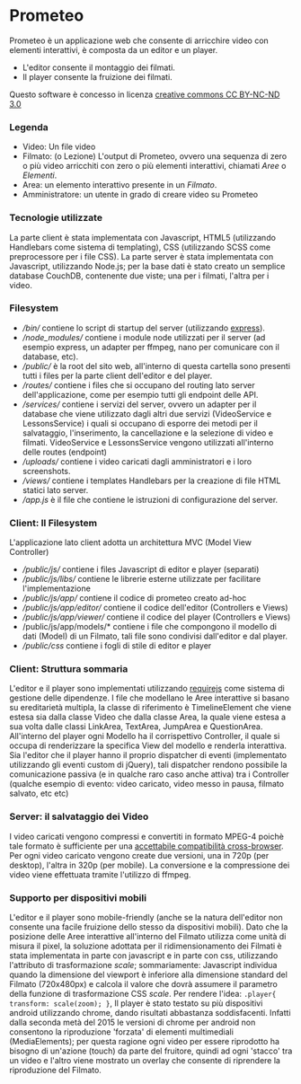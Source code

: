 # Prometeo

Prometeo è un applicazione web che consente di arricchire video con elementi interattivi, è composta da un editor e un player.
 - L'editor consente il montaggio dei filmati.
 - Il player consente la fruizione dei filmati.

Questo software è concesso in licenza [creative commons CC BY-NC-ND 3.0](https://creativecommons.org/licenses/by-nc-nd/3.0/it/deed.it)

### Legenda
 - Video: Un file video
 - Filmato: (o Lezione) L'output di Prometeo, ovvero una sequenza di zero o più video arricchiti con zero o più elementi interattivi, chiamati *Aree* o *Elementi*.
 - Area: un elemento interattivo presente in un *Filmato*.
 - Amministratore: un utente in grado di creare video su Prometeo

### Tecnologie utilizzate
La parte client è stata implementata con Javascript, HTML5 (utilizzando Handlebars come sistema di templating), CSS (utilizzando SCSS come preprocessore per i file CSS).
La parte server è stata implementata con Javascript, utilizzando Node.js; per la base dati è stato creato un semplice database CouchDB, contenente due viste; una per i filmati, l'altra per i video.


### Filesystem
- */bin/* contiene lo script di startup del server (utilizzando [express](https://expressjs.com/)).
- */node_modules/* contiene i module node utilizzati per il server (ad esempio express, un adapter per ffmpeg, nano per comunicare con il database, etc).
- */public/* è la root del sito web, all'interno di questa cartella sono presenti tutti i files per la parte client dell'editor e del player.
- */routes/* contiene i files che si occupano del routing lato server dell'applicazione, come per esempio tutti gli endpoint delle API.
- */services/* contiene i servizi del server, ovvero un adapter per il database che viene utilizzato dagli altri due servizi (VideoService e LessonsService) i quali si occupano di esporre dei metodi per il salvataggio, l'inserimento, la cancellazione e la selezione di video e filmati. VideoService e LessonsService vengono utilizzati all'interno delle routes (endpoint)
- */uploads/* contiene i video caricati dagli amministratori e i loro screenshots.
- */views/* contiene i templates Handlebars per la creazione di file HTML statici lato server.
- */app.js* è il file che contiene le istruzioni di configurazione del server.


### Client: Il Filesystem
L'applicazione lato client adotta un architettura MVC (Model View Controller)
- */public/js/* contiene i files Javascript di editor e player (separati)
- */public/js/libs/* contiene le librerie esterne utilizzate per facilitare l'implementazione
- */public/js/app/* contiene il codice di prometeo creato ad-hoc
- */public/js/app/editor/* contiene il codice dell'editor (Controllers e Views)
- */public/js/app/viewer/* contiene il codice del player (Controllers e Views)
- /public/js/app/models/* contiene i file che compongono il modello di dati (Model) di un Filmato, tali file sono condivisi dall'editor e dal player.
- */public/css* contiene i fogli di stile di editor e player

### Client: Struttura sommaria
L'editor e il player sono implementati utilizzando [requirejs](http://requirejs.org/) come sistema di gestione delle dipendenze.
I file che modellano le Aree interattive si basano su ereditarietà multipla, la classe di riferimento è TimelineElement che viene estesa sia dalla classe Video che dalla classe Area, la quale viene estesa a sua volta dalle classi LinkArea, TextArea, JumpArea e QuestionArea.
All'interno del player ogni Modello ha il corrispettivo Controller, il quale si occupa di renderizzare la specifica View del modello e renderla interattiva.
Sia l'editor che il player hanno il proprio dispatcher di eventi (implementato utilizzando gli eventi custom di jQuery), tali dispatcher rendono possibile la comunicazione passiva (e in qualche raro caso anche attiva) tra i Controller (qualche esempio di evento: video caricato, video messo in pausa, filmato salvato, etc etc)

### Server: il salvataggio dei Video
I video caricati vengono compressi e convertiti in formato MPEG-4 poichè tale formato è sufficiente per una [accettabile compatibilità cross-browser](http://caniuse.com/#feat=mpeg4).
Per ogni video caricato vengono create due versioni, una in 720p (per desktop), l'altra in 320p (per mobile). La conversione e la compressione dei video viene effettuata tramite l'utilizzo di ffmpeg.

### Supporto per dispositivi mobili
L'editor e il player sono mobile-friendly (anche se la natura dell'editor non consente una facile fruizione dello stesso da dispositivi mobili).
Dato che la posizione delle Aree interattive all'interno del Filmato utilizza come unità di misura il pixel, la soluzione adottata per il ridimensionamento dei Filmati è stata implementata in parte con javascript e in parte con css, utilizzando l'attributo di trasformazione *scale*; sommariamente: Javascript individua quando la dimensione del viewport è inferiore alla dimensione standard del Filmato (720x480px) e calcola il valore che dovrà assumere il parametro della funzione di trasformazione CSS *scale*. Per rendere l'idea: ```.player{ transform: scale(zoom); }```, 
Il player è stato testato su più dispositivi android utilizzando chrome, dando risultati abbastanza soddisfacenti. Infatti dalla seconda metà del 2015 le versioni di chrome per android non consentono la riproduzione 'forzata' di elementi multimediali (MediaElements); per questa ragione ogni video per essere riprodotto ha bisogno di un'azione (touch) da parte del fruitore, quindi ad ogni 'stacco' tra un video e l'altro viene mostrato un overlay che consente di riprendere la riproduzione del Filmato.





